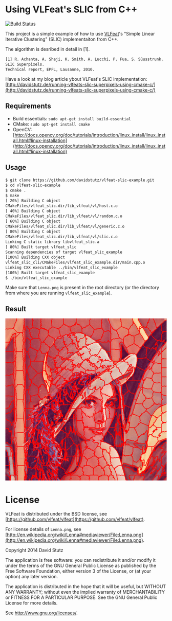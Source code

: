 # Using VLFeat's SLIC from C++

[![Build Status](https://travis-ci.org/davidstutz/vlfeat-slic-example.svg?branch=master)](https://travis-ci.org/davidstutz/vlfeat-slic-example)

This project is a simple example of how to use [VLFeat](http://www.vlfeat.org/)'s "Simple Linear Iterative Clustering" (SLIC) implementaiton from C++.

The algorithm is desribed in detail in [1].

    [1] R. Achanta, A. Shaji, K. Smith, A. Lucchi, P. Fua, S. Süusstrunk.
    SLIC Superpixels.
    Technical report, EPFL, Lausanne, 2010.

Have a look at my blog article ybout VLFeat's SLIC implementation: [http://davidstutz.de/running-vlfeats-slic-superpixels-using-cmake-c/](http://davidstutz.de/running-vlfeats-slic-superpixels-using-cmake-c/)

## Requirements

* Build essentials: `sudo apt-get install build-essential`
* CMake: `sudo apt-get install cmake`
* OpenCV: [http://docs.opencv.org/doc/tutorials/introduction/linux_install/linux_install.html#linux-installation](http://docs.opencv.org/doc/tutorials/introduction/linux_install/linux_install.html#linux-installation)

## Usage

    $ git clone https://github.com/davidstutz/vlfeat-slic-example.git
    $ cd vlfeat-slic-example
    $ cmake .
    $ make
    [ 20%] Building C object CMakeFiles/vlfeat_slic.dir/lib_vlfeat/vl/host.c.o
    [ 40%] Building C object CMakeFiles/vlfeat_slic.dir/lib_vlfeat/vl/random.c.o
    [ 60%] Building C object CMakeFiles/vlfeat_slic.dir/lib_vlfeat/vl/generic.c.o
    [ 80%] Building C object CMakeFiles/vlfeat_slic.dir/lib_vlfeat/vl/slic.c.o
    Linking C static library libvlfeat_slic.a
    [ 80%] Built target vlfeat_slic
    Scanning dependencies of target vlfeat_slic_example
    [100%] Building CXX object vlfeat_slic_cli/CMakeFiles/vlfeat_slic_example.dir/main.cpp.o
    Linking CXX executable ../bin/vlfeat_slic_example
    [100%] Built target vlfeat_slic_example
    $ ./bin/vlfeat_slic_example
    
Make sure that `Lenna.png` is present in the root directory (or the directory from where you are running `vlfeat_slic_example`).

## Result

![Superpixel segmentation of `Lenna.png`.](Lenna_contours.png?raw=true "Superpixel segmentation of `Lenna.png`.")

# License

VLFeat is distributed under the BSD license, see [https://github.com/vlfeat/vlfeat](https://github.com/vlfeat/vlfeat).

For license details of `Lenna.png`, see [http://en.wikipedia.org/wiki/Lenna#mediaviewer/File:Lenna.png](http://en.wikipedia.org/wiki/Lenna#mediaviewer/File:Lenna.png).

Copyright 2014 David Stutz

The application is free software: you can redistribute it and/or modify it under the terms of the GNU General Public License as published by the Free Software Foundation, either version 3 of the License, or (at your option) any later version.

The application is distributed in the hope that it will be useful, but WITHOUT ANY WARRANTY; without even the implied warranty of MERCHANTABILITY or FITNESS FOR A PARTICULAR PURPOSE. See the GNU General Public License for more details.

See http://www.gnu.org/licenses/.